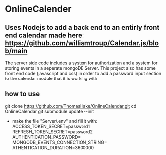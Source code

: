# OnlineCalender

## Uses Nodejs to add a back end to an entirly front end calendar made here: https://github.com/williamtroup/Calendar.js/blob/main

The server side code includes a system for authorization and a system for storing events in a seperate mongoDB Server. 
This project also has some front end code (javascript and css) in order to add a password input section to the calendar module that it is working with


## how to use 
git clone https://github.com/ThomasHake/OnlineCalendar.git
cd OnlineCalendar
git submodule update --init




* make the file "Server/.env" and fill it with:  
		ACCESS_TOKEN_SECRET=password1  
		REFRESH_TOKEN_SECRET=password2  
		AUTHENTICATION_PASSWORD=  
		MONGODB_EVENTS_CONNECTION_STRING=  
		ATHENTICATION_DURATION=3600000  
